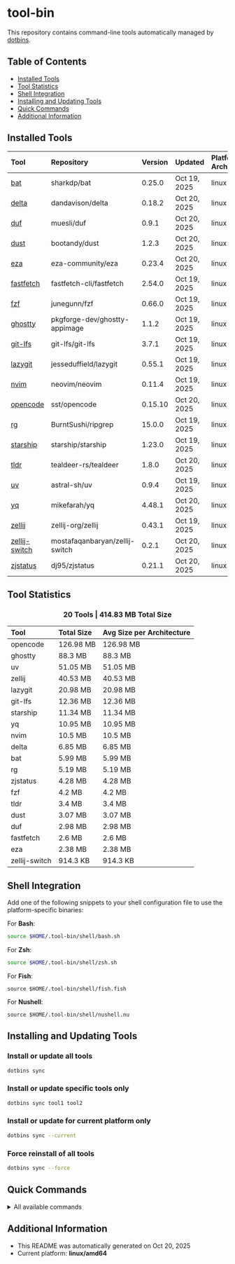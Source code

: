 # tool-bin
This repository contains command-line tools automatically managed by [dotbins](https://github.com/basnijholt/dotbins).

## Table of Contents

- [Installed Tools](#installed-tools)
- [Tool Statistics](#tool-statistics)
- [Shell Integration](#shell-integration)
- [Installing and Updating Tools](#installing-and-updating-tools)
- [Quick Commands](#quick-commands)
- [Additional Information](#additional-information)

## Installed Tools

| Tool | Repository | Version | Updated | Platforms & Architectures |
| :--- | :--------- | :------ | :------ | :------------------------ |
| [bat](https://github.com/sharkdp/bat) | sharkdp/bat | 0.25.0 | Oct 19, 2025 | linux (amd64) |
| [delta](https://github.com/dandavison/delta) | dandavison/delta | 0.18.2 | Oct 20, 2025 | linux (amd64) |
| [duf](https://github.com/muesli/duf) | muesli/duf | 0.9.1 | Oct 20, 2025 | linux (amd64) |
| [dust](https://github.com/bootandy/dust) | bootandy/dust | 1.2.3 | Oct 20, 2025 | linux (amd64) |
| [eza](https://github.com/eza-community/eza) | eza-community/eza | 0.23.4 | Oct 20, 2025 | linux (amd64) |
| [fastfetch](https://github.com/fastfetch-cli/fastfetch) | fastfetch-cli/fastfetch | 2.54.0 | Oct 19, 2025 | linux (amd64) |
| [fzf](https://github.com/junegunn/fzf) | junegunn/fzf | 0.66.0 | Oct 19, 2025 | linux (amd64) |
| [ghostty](https://github.com/pkgforge-dev/ghostty-appimage) | pkgforge-dev/ghostty-appimage | 1.1.2 | Oct 19, 2025 | linux (amd64) |
| [git-lfs](https://github.com/git-lfs/git-lfs) | git-lfs/git-lfs | 3.7.1 | Oct 19, 2025 | linux (amd64) |
| [lazygit](https://github.com/jesseduffield/lazygit) | jesseduffield/lazygit | 0.55.1 | Oct 19, 2025 | linux (amd64) |
| [nvim](https://github.com/neovim/neovim) | neovim/neovim | 0.11.4 | Oct 19, 2025 | linux (amd64) |
| [opencode](https://github.com/sst/opencode) | sst/opencode | 0.15.10 | Oct 20, 2025 | linux (amd64) |
| [rg](https://github.com/BurntSushi/ripgrep) | BurntSushi/ripgrep | 15.0.0 | Oct 19, 2025 | linux (amd64) |
| [starship](https://github.com/starship/starship) | starship/starship | 1.23.0 | Oct 19, 2025 | linux (amd64) |
| [tldr](https://github.com/tealdeer-rs/tealdeer) | tealdeer-rs/tealdeer | 1.8.0 | Oct 20, 2025 | linux (amd64) |
| [uv](https://github.com/astral-sh/uv) | astral-sh/uv | 0.9.4 | Oct 19, 2025 | linux (amd64) |
| [yq](https://github.com/mikefarah/yq) | mikefarah/yq | 4.48.1 | Oct 20, 2025 | linux (amd64) |
| [zellij](https://github.com/zellij-org/zellij) | zellij-org/zellij | 0.43.1 | Oct 19, 2025 | linux (amd64) |
| [zellij-switch](https://github.com/mostafaqanbaryan/zellij-switch) | mostafaqanbaryan/zellij-switch | 0.2.1 | Oct 20, 2025 | linux (amd64) |
| [zjstatus](https://github.com/dj95/zjstatus) | dj95/zjstatus | 0.21.1 | Oct 20, 2025 | linux (amd64) |

## Tool Statistics

<div align='center'><h3>20 Tools | 414.83 MB Total Size</h3></div>

| Tool | Total Size | Avg Size per Architecture |
| :--- | :-------- | :------------------------ |
| opencode | 126.98 MB | 126.98 MB |
| ghostty | 88.3 MB | 88.3 MB |
| uv | 51.05 MB | 51.05 MB |
| zellij | 40.53 MB | 40.53 MB |
| lazygit | 20.98 MB | 20.98 MB |
| git-lfs | 12.36 MB | 12.36 MB |
| starship | 11.34 MB | 11.34 MB |
| yq | 10.95 MB | 10.95 MB |
| nvim | 10.5 MB | 10.5 MB |
| delta | 6.85 MB | 6.85 MB |
| bat | 5.99 MB | 5.99 MB |
| rg | 5.19 MB | 5.19 MB |
| zjstatus | 4.28 MB | 4.28 MB |
| fzf | 4.2 MB | 4.2 MB |
| tldr | 3.4 MB | 3.4 MB |
| dust | 3.07 MB | 3.07 MB |
| duf | 2.98 MB | 2.98 MB |
| fastfetch | 2.6 MB | 2.6 MB |
| eza | 2.38 MB | 2.38 MB |
| zellij-switch | 914.3 KB | 914.3 KB |

## Shell Integration

Add one of the following snippets to your shell configuration file to use the platform-specific binaries:

For **Bash**:
```bash
source $HOME/.tool-bin/shell/bash.sh
```

For **Zsh**:
```bash
source $HOME/.tool-bin/shell/zsh.sh
```

For **Fish**:
```fish
source $HOME/.tool-bin/shell/fish.fish
```

For **Nushell**:
```nu
source $HOME/.tool-bin/shell/nushell.nu
```

## Installing and Updating Tools

### Install or update all tools
```bash
dotbins sync
```

### Install or update specific tools only
```bash
dotbins sync tool1 tool2
```

### Install or update for current platform only
```bash
dotbins sync --current
```

### Force reinstall of all tools
```bash
dotbins sync --force
```

## Quick Commands

<details>
<summary>All available commands</summary>

```
dotbins list           # List all available tools
dotbins init           # Initialize directory structure
dotbins sync           # Install and update tools to their latest versions
dotbins readme         # Regenerate this README
dotbins status         # Show installed tool versions
dotbins get REPO       # Install tool directly to ~/.local/bin
```

For detailed usage information, run `dotbins --help` or `dotbins <command> --help`
</details>

## Additional Information

* This README was automatically generated on Oct 20, 2025
* Current platform: **linux/amd64**
